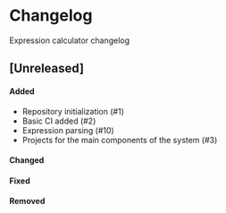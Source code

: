 # Changelog
Expression calculator changelog


## [Unreleased]
#### Added
- Repository initialization (#1)
- Basic CI added (#2)
- Expression parsing (#10)
- Projects for the main components of the system (#3)

#### Changed


#### Fixed


#### Removed

